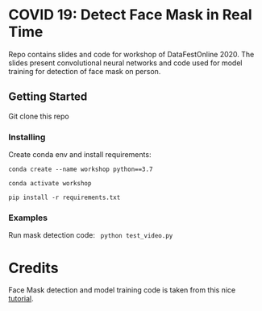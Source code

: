 # COVID 19: Detect Face Mask in Real Time

Repo contains slides and code for workshop of DataFestOnline 2020. The slides present convolutional neural networks and code used for model training for detection of face mask on person. 


## Getting Started

Git clone this repo

### Installing

Create conda env and install requirements:

``
conda create --name workshop python==3.7
``

``
conda activate workshop
``

``
pip install -r requirements.txt
``
### Examples

Run mask detection code: `` python test_video.py``

# Credits

Face Mask detection and model training code is taken from this nice [tutorial](https://www.pyimagesearch.com/2020/05/04/covid-19-face-mask-detector-with-opencv-keras-tensorflow-and-deep-learning/).
